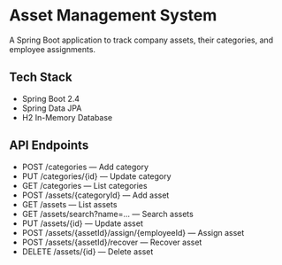 # Asset Management System

A Spring Boot application to track company assets, their categories, and employee assignments.

## Tech Stack

- Spring Boot 2.4
- Spring Data JPA
- H2 In-Memory Database

## API Endpoints

- POST /categories — Add category
- PUT /categories/{id} — Update category
- GET /categories — List categories
- POST /assets/{categoryId} — Add asset
- GET /assets — List assets
- GET /assets/search?name=... — Search assets
- PUT /assets/{id} — Update asset
- POST /assets/{assetId}/assign/{employeeId} — Assign asset
- POST /assets/{assetId}/recover — Recover asset
- DELETE /assets/{id} — Delete asset
